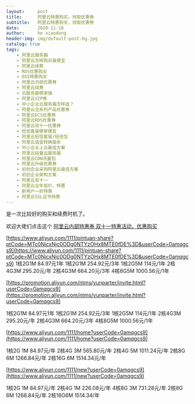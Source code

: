 ```yaml
---
layout:     post
title:      阿里云特惠购买，领取优惠券
subtitle:   阿里云特惠购买，领取优惠券
date:       2020-11-18
author:     he xiaodong
header-img: img/default-post-bg.jpg
catalog: true
tags:
    - 阿里云服务器
    - 阿里云怎样购买最便宜
    - 阿里云续费
    - RDS优惠购买
    - OSS特惠购买
    - 阿里云内部优惠券
    - 阿里云续费
    - 云服务器哪家强
    - 阿里云VIP券
    - 中小企业云服务器怎样选？
    - 阿里云全系列产品优惠券
    - 阿里云ECS优惠券
    - 阿里云RDS优惠券
    - 阿里云双十一优惠券
    - 短信套餐哪家便宜
    - 阿里云短信套餐/短信包
    - 阿里云语音转换服务
    - 中小企业上云最佳方案
    - 阿里云轻量云服务器
    - 阿里云CDN流量包
    - 阿里云升级优惠券
    - 初创企业采购阿里云最佳方案
    - 初创企业架构方案
    - 阿里云双十一
    - 阿里云全年低价，特惠
    - 新用户一折特惠
    - 阿里云SSL证书特惠
---
```



是一次比较好的购买和续费时机了。

欢迎大佬们点击这个 [阿里云内部特惠券 双十一特惠活动，优惠购买](https://www.aliyun.com/minisite/goods?userCode=0amqgcs9)


[https://www.aliyun.com/1111/pintuan-share?ptCode=MTc0NjcxNjc0ODg0NTYzOHx8MTE0fDE%3D&userCode=0amqgcs9](https://www.aliyun.com/1111/pintuan-share?ptCode=MTc0NjcxNjc0ODg0NTYzOHx8MTE0fDE%3D&userCode=0amqgcs9)
1核2G1M  84.97元1年
1核2G1M   254.92元/3年
1核2G5M   114元/1年
2核4G3M  295.20元/年
2核4G3M  664.20元/3年
4核8G5M  1000.56元/1年

[https://promotion.aliyun.com/ntms/yunparter/invite.html?userCode=0amqgcs9](https://promotion.aliyun.com/ntms/yunparter/invite.html?userCode=0amqgcs9)

1核2G1M  84.97元1年
1核2G1M   254.92元/3年
1核2G5M   114元/1年
2核4G3M  295.20元/年
2核4G3M  664.20元/3年
4核8G5M  1000.56元/1年


[https://www.aliyun.com/1111/home?userCode=0amqgcs9](https://www.aliyun.com/1111/home?userCode=0amqgcs9)

1核2G 1M 84.97元/年
2核4G 3M 565.80元/年
2核4G 5M 1011.24元/年
2核8G 6M 1266.84元/年 
2核16G 6M 1514.34元/年

[https://www.aliyun.com/1111/new?userCode=0amqgcs9](https://www.aliyun.com/1111/new?userCode=0amqgcs9)

1核2G 1M  84.97元/年
2核4G 1M  226.08元/年
4核8G 3M 731.28元/年
2核8G 6M 1266.84元/年
2核16G6M 1514.34/年